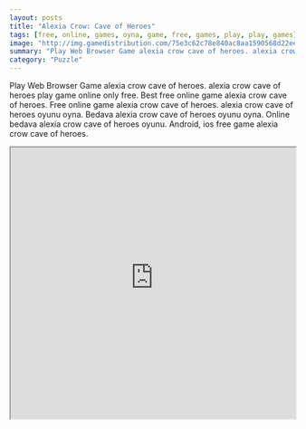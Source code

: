 ```yaml
---
layout: posts
title: "Alexia Crow: Cave of Heroes"
tags: [free, online, games, oyna, game, free, games, play, play, games]
image: "http://img.gamedistribution.com/75e3c62c78e840ac8aa1590568d22ee2.jpg"
summary: "Play Web Browser Game alexia crow cave of heroes. alexia crow cave of heroes play game online only free. Best free online game alexia crow cave of heroes. Free online game alexia crow cave of heroes. alexia crow cave of heroes oyunu oyna. Bedava alexia crow cave of heroes oyunu oyna. Online bedava alexia crow cave of heroes oyunu. Android, ios free game alexia crow cave of heroes."
category: "Puzzle"
---
```


Play Web Browser Game alexia crow cave of heroes. alexia crow cave of heroes play game online only free. Best free online game alexia crow cave of heroes. Free online game alexia crow cave of heroes. alexia crow cave of heroes oyunu oyna. Bedava alexia crow cave of heroes oyunu oyna. Online bedava alexia crow cave of heroes oyunu. Android, ios free game alexia crow cave of heroes.

<iframe width="100%" height="480px;" src="http://flash.gamedistribution.com?game=75e3c62c78e840ac8aa1590568d22ee2"></iframe>